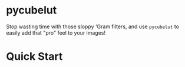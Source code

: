 # pycubelut
Stop wasting time with those sloppy 'Gram filters, and use `pycubelut` to easily add that "pro" feel to your images!

# Quick Start

